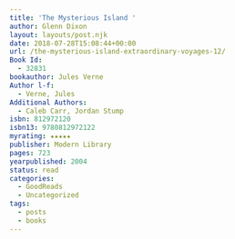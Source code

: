 ```yaml
---
title: 'The Mysterious Island '
author: Glenn Dixon
layout: layouts/post.njk
date: 2018-07-28T15:08:44+00:00
url: /the-mysterious-island-extraordinary-voyages-12/
Book Id:
  - 32831
bookauthor: Jules Verne
Author l-f:
  - Verne, Jules
Additional Authors:
  - Caleb Carr, Jordan Stump
isbn: 812972120
isbn13: 9780812972122
myrating: ★★★★★
publisher: Modern Library
pages: 723
yearpublished: 2004
status: read
categories:
  - GoodReads
  - Uncategorized
tags:
  - posts
  - books
---
```

